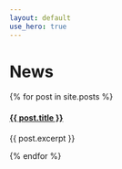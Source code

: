 ```yaml
---
layout: default
use_hero: true
---
```


<h1 class="center">News</h1>
{% for post in site.posts %}
<div class="section">
    <a href="{{ post.url }}"><h4>{{ post.title }}</h4></a>
    <p>{{ post.excerpt }}</p>
</div>
<div class="divider"></div>
{% endfor %}
